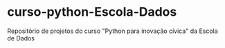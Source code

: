 # curso-python-Escola-Dados
Repositório de projetos do curso "Python para inovação cívica" da Escola de Dados
